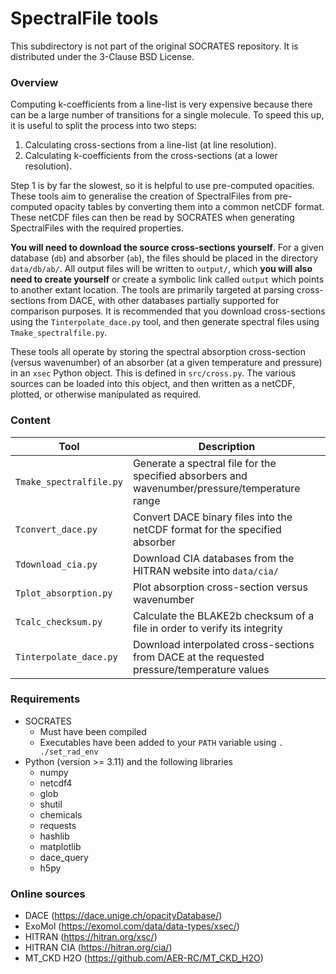 # SpectralFile tools

This subdirectory is not part of the original SOCRATES repository. It is distributed under the 3-Clause BSD License.

### Overview

Computing k-coefficients from a line-list is very expensive because there can be a large number of transitions for a single molecule. To speed this up, it is useful to split the process into two steps:
1. Calculating cross-sections from a line-list (at line resolution).    
2. Calculating k-coefficients from the cross-sections (at a lower resolution).     
  
Step 1 is by far the slowest, so it is helpful to use pre-computed opacities. These tools aim to generalise the creation of SpectralFiles from pre-computed opacity tables by converting them into a common netCDF format. These netCDF files can then be read by SOCRATES when generating SpectralFiles with the required properties.

**You will need to download the source cross-sections yourself**. For a given database (`db`) and absorber (`ab`), the files should be placed in the directory `data/db/ab/`. All output files will be written to `output/`, which **you will also need to create yourself** or create a symbolic link called `output` which points to another extant location. The tools are primarily targeted at parsing cross-sections from DACE, with other databases partially supported for comparison purposes. It is recommended that you download cross-sections using the `Tinterpolate_dace.py` tool, and then generate spectral files using `Tmake_spectralfile.py`.

These tools all operate by storing the spectral absorption cross-section (versus wavenumber) of an absorber (at a given temperature and pressure) in an `xsec` Python object. This is defined in `src/cross.py`. The various sources can be loaded into this object, and then written as a netCDF, plotted, or otherwise manipulated as required.

### Content

| Tool                     | Description   |   
|--------------------------|---------------|
| `Tmake_spectralfile.py`  | Generate a spectral file for the specified absorbers and wavenumber/pressure/temperature range |
| `Tconvert_dace.py`       | Convert DACE binary files into the netCDF format for the specified absorber   | 
| `Tdownload_cia.py`       | Download CIA databases from the HITRAN website into `data/cia/` |
| `Tplot_absorption.py`    | Plot absorption cross-section versus wavenumber  |
| `Tcalc_checksum.py`      | Calculate the BLAKE2b checksum of a file in order to verify its integrity  |
| `Tinterpolate_dace.py`   | Download interpolated cross-sections from DACE at the requested pressure/temperature values  |


### Requirements

* SOCRATES
   - Must have been compiled
   - Executables have been added to your `PATH` variable using `. ./set_rad_env`
* Python (version >= 3.11) and the following libraries 
   - numpy
   - netcdf4
   - glob
   - shutil
   - chemicals
   - requests
   - hashlib
   - matplotlib
   - dace_query
   - h5py

### Online sources
* DACE (https://dace.unige.ch/opacityDatabase/)
* ExoMol (https://exomol.com/data/data-types/xsec/)
* HITRAN (https://hitran.org/xsc/)
* HITRAN CIA (https://hitran.org/cia/)
* MT_CKD H2O (https://github.com/AER-RC/MT_CKD_H2O)


